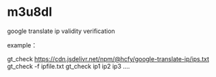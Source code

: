 # m3u8dl
google translate ip validity verification

example：

gt_check https://cdn.jsdelivr.net/npm/@hcfy/google-translate-ip/ips.txt
gt_check -f ipfile.txt
gt_check ip1 ip2 ip3 ....

